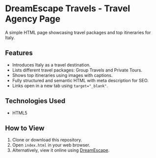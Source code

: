 # DreamEscape Travels - Travel Agency Page

A simple HTML page showcasing travel packages and top itineraries for Italy.

## Features

- Introduces Italy as a travel destination.
- Lists different travel packages: Group Travels and Private Tours.
- Shows top itineraries using images with captions.
- Fully structured and semantic HTML with meta description for SEO.
- Links open in a new tab using `target="_blank"`.

## Technologies Used

- HTML5


## How to View

1. Clone or download this repository.
2. Open `index.html` in your web browser.
3. Alternatively, view it online using [DreamEscape]( https://2024a1r016.github.io/Travel-Agency-Page/).



